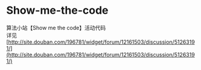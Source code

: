 Show-me-the-code
================

算法小站【Show me the code】活动代码  
详见 [http://site.douban.com/196781/widget/forum/12161503/discussion/51263191/](http://site.douban.com/196781/widget/forum/12161503/discussion/51263191/)
